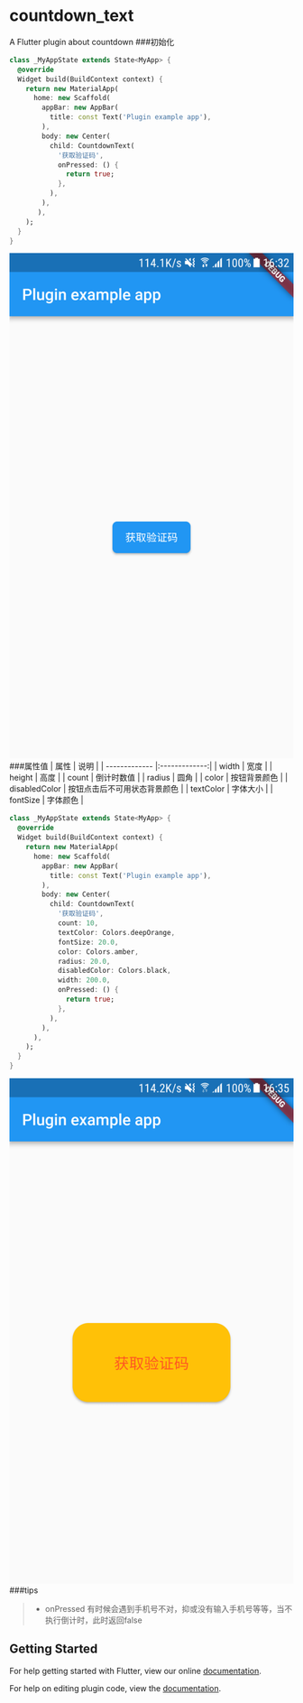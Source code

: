 # countdown_text

A Flutter plugin about countdown
###初始化
```dart
class _MyAppState extends State<MyApp> {
  @override
  Widget build(BuildContext context) {
    return new MaterialApp(
      home: new Scaffold(
        appBar: new AppBar(
          title: const Text('Plugin example app'),
        ),
        body: new Center(
          child: CountdownText(
            '获取验证码',
            onPressed: () {
              return true;
            },
          ),
        ),
       ),
    );
  }
}
```
![picture](https://github.com/KevinRoy/countdown_text/blob/master/screenshots/screen1.png)
###属性值
| 属性        | 说明           |
| ------------- |:-------------:|
| width      | 宽度 |
| height | 高度 |
| count | 倒计时数值 |
| radius | 圆角  |
| color | 按钮背景颜色 |
| disabledColor | 按钮点击后不可用状态背景颜色 |
| textColor | 字体大小 |
| fontSize | 字体颜色 |

```dart
class _MyAppState extends State<MyApp> {
  @override
  Widget build(BuildContext context) {
    return new MaterialApp(
      home: new Scaffold(
        appBar: new AppBar(
          title: const Text('Plugin example app'),
        ),
        body: new Center(
          child: CountdownText(
            '获取验证码',
            count: 10,
            textColor: Colors.deepOrange,
            fontSize: 20.0,
            color: Colors.amber,
            radius: 20.0,
            disabledColor: Colors.black,
            width: 200.0,
            onPressed: () {
              return true;
            },
          ),
        ),
      ),
    );
  }
}
```
![picture](https://github.com/KevinRoy/countdown_text/blob/master/screenshots/screen2.png)
###tips
> * onPressed 有时候会遇到手机号不对，抑或没有输入手机号等等，当不执行倒计时，此时返回false

## Getting Started

For help getting started with Flutter, view our online
[documentation](https://flutter.io/).

For help on editing plugin code, view the [documentation](https://flutter.io/platform-plugins/#edit-code).